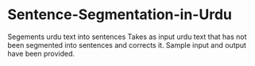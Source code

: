 # Sentence-Segmentation-in-Urdu
Segements urdu text into sentences
Takes as input urdu text that has not been segmented into sentences and corrects it. Sample input and output have been provided.
